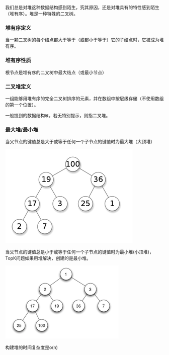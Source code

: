我们总是对堆这种数据结构感到陌生，究其原因，还是对堆具有的特性感到陌生（堆有序）。堆是一种特殊的二叉树。

### 堆有序定义

当一颗二叉树的每个结点都大于等于（或都小于等于）它的子结点时，它被成为堆有序。

### 堆有序性质

根节点是堆有序的二叉树中最大结点（或最小节点）

### 二叉堆定义

一组能够用堆有序的完全二叉树排序的元素，并在数组中按层级存储（不使用数组的第一个位置）。

一般提到的数据结构`堆`，若无特别提示，则指二叉堆。

### 最大堆/最小堆

当父节点的键值总是大于或等于任何一个子节点的键值时为最大堆（大顶堆）

![img](assets/%E5%A0%86/20160317150649506)

 当父节点的键值总是小于或等于任何一个子节点的键值时为最小堆(小顶堆)，TopK问题如果用堆解决，创建的是最小堆。

![img](assets/%E5%A0%86/20160317150655703-1598415688636)

构建堆的时间复杂度是o(n)